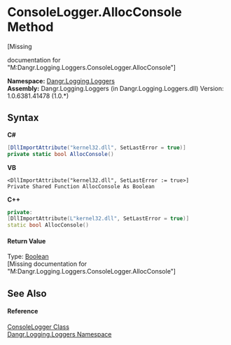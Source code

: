 # ConsoleLogger.AllocConsole Method 
 

\[Missing <summary> documentation for "M:Dangr.Logging.Loggers.ConsoleLogger.AllocConsole"\]

**Namespace:**&nbsp;<a href="N_Dangr_Logging_Loggers">Dangr.Logging.Loggers</a><br />**Assembly:**&nbsp;Dangr.Logging.Loggers (in Dangr.Logging.Loggers.dll) Version: 1.0.6381.41478 (1.0.*)

## Syntax

**C#**<br />
``` C#
[DllImportAttribute("kernel32.dll", SetLastError = true)]
private static bool AllocConsole()
```

**VB**<br />
``` VB
<DllImportAttribute("kernel32.dll", SetLastError := true>]
Private Shared Function AllocConsole As Boolean
```

**C++**<br />
``` C++
private:
[DllImportAttribute(L"kernel32.dll", SetLastError = true)]
static bool AllocConsole()
```


#### Return Value
Type: <a href="http://msdn2.microsoft.com/en-us/library/a28wyd50" target="_blank">Boolean</a><br />\[Missing <returns> documentation for "M:Dangr.Logging.Loggers.ConsoleLogger.AllocConsole"\]

## See Also


#### Reference
<a href="T_Dangr_Logging_Loggers_ConsoleLogger">ConsoleLogger Class</a><br /><a href="N_Dangr_Logging_Loggers">Dangr.Logging.Loggers Namespace</a><br />